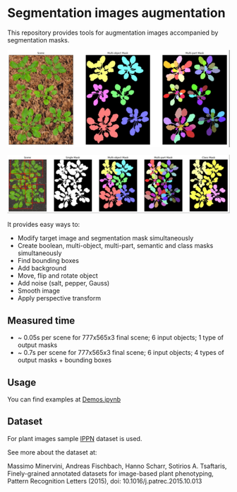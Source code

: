 # Segmentation images augmentation
This repository provides tools for augmentation images accompanied by segmentation masks. 

![Sample](https://github.com/NesterukSergey/segmentation_image_augmentation/blob/master/data/examples/simple_mpa_example.jpg)

![Sample](https://github.com/NesterukSergey/segmentation_image_augmentation/blob/master/data/examples/mpa_example.jpg)

It provides easy ways to:
* Modify target image and segmentation mask simultaneously
* Create boolean, multi-object, multi-part, semantic and class masks simultaneously
* Find bounding boxes
* Add background
* Move, flip and rotate object
* Add noise (salt, pepper, Gauss)
* Smooth image
* Apply perspective transform


## Measured time
* ~ 0.05s per scene for 777x565x3 final scene; 6 input objects; 1 type of output masks
* ~ 0.7s per scene for 777x565x3 final scene; 6 input objects; 4 types of output masks + bounding boxes


## Usage
You can find examples at [Demos.ipynb](https://github.com/NesterukSergey/segmentation_image_augmentation/blob/master/Demos.ipynb)


## Dataset

For plant images sample [IPPN](http://www.plant-phenotyping.org/datasets) dataset is used.

See more about the dataset at:

Massimo Minervini, Andreas Fischbach, Hanno Scharr, Sotirios A. Tsaftaris, Finely-grained annotated datasets for image-based plant phenotyping, Pattern  Recognition Letters (2015), doi: 10.1016/j.patrec.2015.10.013
